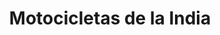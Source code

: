 ---
title: "Motocicletas de la India"
url: /tegucigalpa/motocicletas-de-la-india/
shop: Motorrad
---